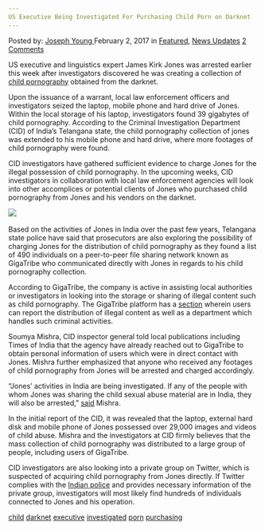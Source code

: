 ```yaml
---
US Executive Being Investigated For Purchasing Child Porn on Darknet
---
```

<article class="post-listing post-17905 post type-post status-publish format-standard has-post-thumbnail hentry  tag-child tag-darknet tag-executive tag-investigated tag-porn tag-purchasing">
<div class="post-inner">
    <span>Posted by: <a href="https://www.deepdotweb.com/author/josephyoung/" title="">Joseph Young </a></span>
<span>February 2, 2017</span>
<span>in <a href="https://www.deepdotweb.com/category/deepdot-news/" rel="category tag">Featured</a>, <a href="https://www.deepdotweb.com/category/news-updates/" rel="category tag">News Updates</a></span>
<span><a href="https://www.deepdotweb.com/2017/02/02/us-executive-investigated-purchasing-child-porn-darknet/#comments">2 Comments</a></span>
</p>
<div class="clear"></div>
    
<p>US executive and linguistics expert James Kirk Jones was arrested earlier this week after investigators discovered he was creating a collection of <a href="https://www.deepdotweb.com/2016/11/23/italian-police-arrested-four-members-darknet-child-porn-ring-identified-120/">child pornography</a> obtained from the darknet.</p>
<p>Upon the issuance of a warrant, local law enforcement officers and investigators seized the laptop, mobile phone and hard drive of Jones. Within the local storage of his laptop, investigators found 39 gigabytes of child pornography. According to the Criminal Investigation Department (CID) of India’s Telangana state, the child pornography collection of jones was extended to his mobile phone and hard drive, where more footages of child pornography were found.</p>
<p>CID investigators have gathered sufficient evidence to charge Jones for the illegal possession of child pornography. In the upcoming weeks, CID investigators in collaboration with local law enforcement agencies will look into other accomplices or potential clients of Jones who purchased child pornography from Jones and his vendors on the darknet.</p>
<p><img class="wp-image-17953 aligncenter" src="/imgs/2017/01/word-image-220.png" srcset="/imgs/2017/01/word-image-220.png 620w, /imgs/2017/01/word-image-220-300x210.png 300w" sizes="(max-width: 620px) 100vw, 620px"/></p>
<p>Based on the activities of Jones in India over the past few years, Telangana state police have said that prosecutors are also exploring the possibility of charging Jones for the distribution of child pornography as they found a list of 490 individuals on a peer-to-peer file sharing network known as GigaTribe who communicated directly with Jones in regards to his child pornography collection.</p>
<p>According to GigaTribe, the company is active in assisting local authorities or investigators in looking into the storage or sharing of illegal content such as child pornography. The GigaTribe platform has a <a href="https://www.gigatribe.com/en/help-report-illegal">section</a> wherein users can report the distribution of illegal content as well as a department which handles such criminal activities.</p>
<p>Soumya Mishra, CID inspector general told local publications including Times of India that the agency have already reached out to GigaTribe to obtain personal information of users which were in direct contact with Jones. Mishra further emphasized that anyone who received any footages of child pornography from Jones will be arrested and charged accordingly.</p>
<p>&#8220;Jones&#8217; activities in India are being investigated. If any of the people with whom Jones was sharing the child sexual abuse material are in India, they will also be arrested,&#8221; <a href="http://timesofindia.indiatimes.com/city/hyderabad/us-exec-bought-banned-smut-from-darknet/articleshow/56656930.cms">said</a> Mishra.</p>
<p>In the initial report of the CID, it was revealed that the laptop, external hard disk and mobile phone of Jones possessed over 29,000 images and videos of child abuse. Mishra and the investigators at CID firmly believes that the mass collection of child pornography was distributed to a large group of people, including users of GigaTribe.</p>
<p>CID investigators are also looking into a private group on Twitter, which is suspected of acquiring child pornography from Jones directly. If Twitter complies with the <a href="https://www.deepdotweb.com/2017/01/20/indian-government-training-policemen-crackdown-electronic-fraud/">Indian police</a> and provides necessary information of the private group, investigators will most likely find hundreds of individuals connected to Jones and his operation.</p>
</div>
<a href="https://www.deepdotweb.com/tag/child/" rel="tag">child</a> <a href="https://www.deepdotweb.com/tag/darknet/" rel="tag">darknet</a> <a href="https://www.deepdotweb.com/tag/executive/" rel="tag">executive</a> <a href="https://www.deepdotweb.com/tag/investigated/" rel="tag">investigated</a> <a href="https://www.deepdotweb.com/tag/porn/" rel="tag">porn</a> <a href="https://www.deepdotweb.com/tag/purchasing/" rel="tag">purchasing</a></span> <span style="display:none" class="updated">2017-02-02</span>
<div style="display:none" class="vcard author" itemprop="author" itemscope itemtype="http://schema.org/Person"><strong class="fn" itemprop="name"><a href="https://www.deepdotweb.com/author/josephyoung/" title="Posts by Joseph Young" rel="author">Joseph Young</a></strong></div>
    
